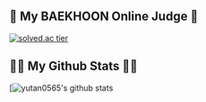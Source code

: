 
## 👯 My BAEKHOON Online Judge 👯

[![solved.ac tier](http://mazassumnida.wtf/api/v2/generate_badge?boj=yutan0565)](https://solved.ac/yutan0565/)


## 👩‍💻 My Github Stats 👩‍💻

[![yutan0565's github stats](https://github-readme-stats.vercel.app/api?username=yutan0565&show_icons=true)




<!--
**yutan0565/yutan0565** is a ✨ _special_ ✨ repository because its `README.md` (this file) appears on your GitHub profile.

Here are some ideas to get you started:

- 🔭 I’m currently working on ...
- 🌱 I’m currently learning ...
- 👯 I’m looking to collaborate on ...
- 🤔 I’m looking for help with ...
- 💬 Ask me about ...
- 📫 How to reach me: ...
- 😄 Pronouns: ...
- ⚡ Fun fact: ...
-->
